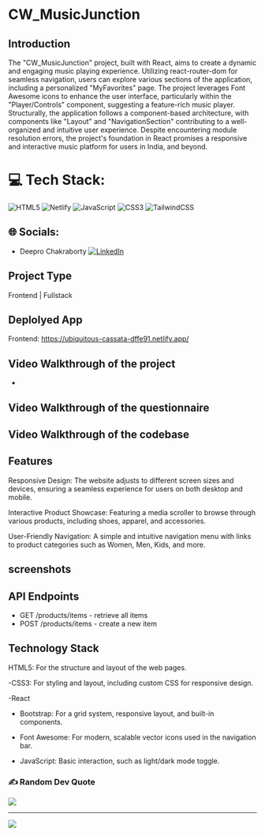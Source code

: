 # CW_MusicJunction

## Introduction
The "CW_MusicJunction" project, built with React, aims to create a dynamic and engaging music playing experience. Utilizing react-router-dom for seamless navigation, users can explore various sections of the application, including a personalized "MyFavorites" page. The project leverages Font Awesome icons to enhance the user interface, particularly within the "Player/Controls" component, suggesting a feature-rich music player. Structurally, the application follows a component-based architecture, with components like "Layout" and "NavigationSection" contributing to a well-organized and intuitive user experience. Despite encountering module resolution errors, the project's foundation in React promises a responsive and interactive music platform for users in India, and beyond.

# 💻 Tech Stack:
![HTML5](https://img.shields.io/badge/html5-%23E34F26.svg?style=for-the-badge&logo=html5&logoColor=white) ![Netlify](https://img.shields.io/badge/netlify-%23000000.svg?style=for-the-badge&logo=netlify&logoColor=#00C7B7) ![JavaScript](https://img.shields.io/badge/javascript-%23323330.svg?style=for-the-badge&logo=javascript&logoColor=%23F7DF1E) ![CSS3](https://img.shields.io/badge/css3-%231572B6.svg?style=for-the-badge&logo=css3&logoColor=white) ![TailwindCSS](https://img.shields.io/badge/tailwindcss-%2338B2AC.svg?style=for-the-badge&logo=tailwind-css&logoColor=white)


## 🌐 Socials:
- Deepro Chakraborty  [![LinkedIn](https://img.shields.io/badge/LinkedIn-%230077B5.svg?logo=linkedin&logoColor=white)](www.linkedin.com/in/deepro-chakraborty-0b0530282) 
 

## Project Type
Frontend | Fullstack

## Deplolyed App
Frontend: https://ubiquitous-cassata-dffe91.netlify.app/


## Video Walkthrough of the project
- 
## Video Walkthrough of the questionnaire


## Video Walkthrough of the codebase


## Features

Responsive Design: The website adjusts to different screen sizes and devices, ensuring a seamless experience for users on both desktop and mobile.

Interactive Product Showcase: Featuring a media scroller to browse through various products, including shoes, apparel, and accessories.

User-Friendly Navigation: A simple and intuitive navigation menu with links to product categories such as Women, Men, Kids, and more.



## screenshots 



## API Endpoints
- GET /products/items - retrieve all items
- POST /products/items - create a new item


## Technology Stack
HTML5: For the structure and layout of the web pages.

-CSS3: For styling and layout, including custom CSS for responsive design.

-React

- Bootstrap: For a grid system, responsive layout, and built-in components.

- Font Awesome: For modern, scalable vector icons used in the navigation bar.

- JavaScript: Basic interaction, such as light/dark mode toggle.



  
### ✍️ Random Dev Quote
![](https://quotes-github-readme.vercel.app/api?type=horizontal&theme=radical)

---
[![](https://visitcount.itsvg.in/api?id=Rushi162003&icon=0&color=0)](https://visitcount.itsvg.in)


